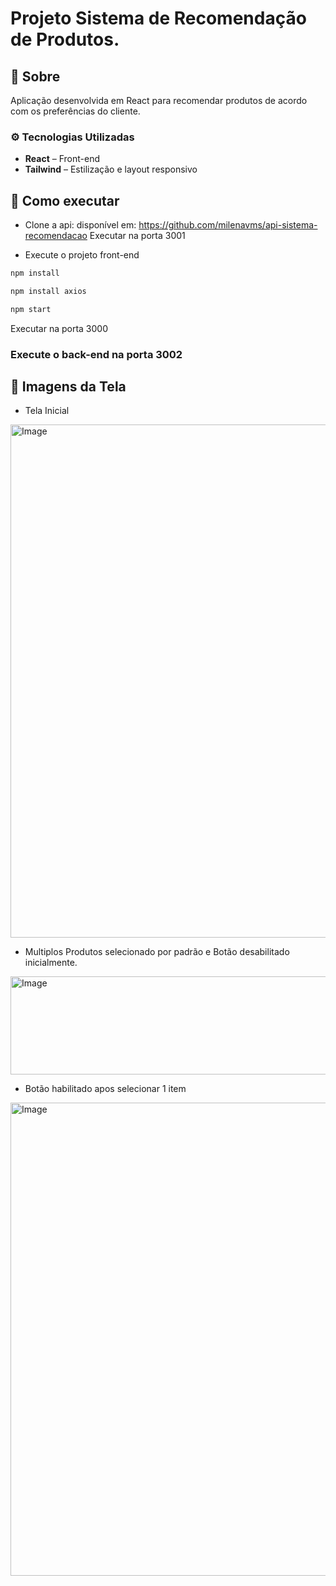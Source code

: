 # Projeto Sistema de Recomendação de Produtos.
## 📌 Sobre

Aplicação desenvolvida em React para recomendar produtos de acordo com os preferências do cliente.

### ⚙️ Tecnologias Utilizadas
- **React** –  Front-end
- **Tailwind** – Estilização e layout responsivo

## 🚀 Como executar

- Clone a api:
  disponível em: https://github.com/milenavms/api-sistema-recomendacao
  Executar na porta 3001

- Execute o projeto front-end

```bash
npm install
```

```bash
npm install axios
```

```bash
npm start
```
  Executar na porta 3000

### Execute o back-end na porta 3002

## 📸 Imagens da Tela

- Tela Inicial
<img width="1506" height="821" alt="Image" src="https://github.com/user-attachments/assets/d6225494-1cc2-4fbc-a9e8-c150fa40dc3f" />

- Multiplos Produtos selecionado por padrão e Botão desabilitado inicialmente.
<img width="582" height="157" alt="Image" src="https://github.com/user-attachments/assets/1be79ed2-3e8a-4c79-a303-d834a3cfcb67" />

- Botão habilitado apos selecionar 1 item
<img width="514" height="757" alt="Image" src="https://github.com/user-attachments/assets/6254bb65-9ba6-47f6-8c74-a3f053edbf91" />



